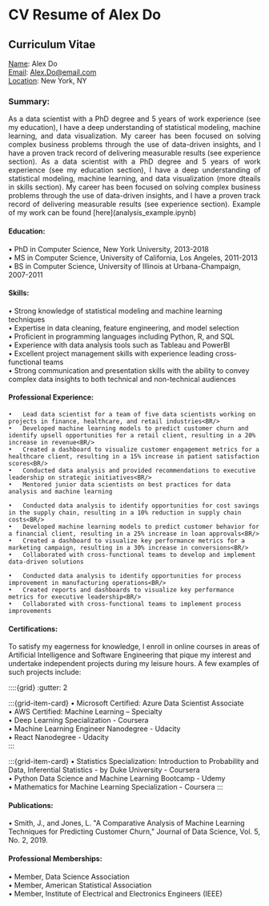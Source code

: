 # CV Resume of Alex Do
## Curriculum Vitae

<u>Name</u>: Alex Do <br/>
<u>Email</u>: Alex.Do@email.com  <br/>
<u>Location</u>: New York, NY <br/>

### Summary:
<P align='justify' />
As a data scientist with a PhD degree and 5 years of work experience (see my education), I have a deep understanding of statistical modeling, machine learning, and data visualization. My career has been focused on solving complex business problems through the use of data-driven insights, and I have a proven track record of delivering measurable results (see experience section). As a data scientist with a PhD degree and 5 years of work experience (see my education section), I have a deep understanding of statistical modeling, machine learning, and data visualization (more dteails in skills section). My career has been focused on solving complex business problems through the use of data-driven insights, and I have a proven track record of delivering measurable results (see experience section). Example of my work can be found [here](analysis_example.ipynb)


#### Education:
•	PhD in Computer Science, New York University, 2013-2018<BR/>
•	MS in Computer Science, University of California, Los Angeles, 2011-2013<BR/>
•	BS in Computer Science, University of Illinois at Urbana-Champaign, 2007-2011

#### Skills:
•	Strong knowledge of statistical modeling and machine learning techniques<BR/>
•	Expertise in data cleaning, feature engineering, and model selection<BR/>
•	Proficient in programming languages including Python, R, and SQL<BR/>
•	Experience with data analysis tools such as Tableau and PowerBI<BR/>
•	Excellent project management skills with experience leading cross-functional teams<BR/>
•	Strong communication and presentation skills with the ability to convey complex data insights to both technical and non-technical audiences

#### Professional Experience:
```{dropdown} <I><strong>Data Scientist, ABC Corporation, New York, NY, 2018-present</strong></I><BR/>
•	Lead data scientist for a team of five data scientists working on projects in finance, healthcare, and retail industries<BR/>
•	Developed machine learning models to predict customer churn and identify upsell opportunities for a retail client, resulting in a 20% increase in revenue<BR/>
•	Created a dashboard to visualize customer engagement metrics for a healthcare client, resulting in a 15% increase in patient satisfaction scores<BR/>
•	Conducted data analysis and provided recommendations to executive leadership on strategic initiatives<BR/>
•	Mentored junior data scientists on best practices for data analysis and machine learning
```
```{dropdown} <I><strong>Data Scientist, XYZ Corporation, Los Angeles, CA, 2016-2018</strong></I><BR/>
•	Conducted data analysis to identify opportunities for cost savings in the supply chain, resulting in a 10% reduction in supply chain costs<BR/>
•	Developed machine learning models to predict customer behavior for a financial client, resulting in a 25% increase in loan approvals<BR/>
•	Created a dashboard to visualize key performance metrics for a marketing campaign, resulting in a 30% increase in conversions<BR/>
•	Collaborated with cross-functional teams to develop and implement data-driven solutions
```
```{dropdown} <I><strong>Data Analyst, DEF Corporation, Urbana-Champaign, IL, 2011-2016</strong></I><BR/>
•	Conducted data analysis to identify opportunities for process improvement in manufacturing operations<BR/>
•	Created reports and dashboards to visualize key performance metrics for executive leadership<BR/>
•	Collaborated with cross-functional teams to implement process improvements
```
#### Certifications:
To satisfy my eagerness for knowledge, I enroll in online courses in areas of Artificial Intelligence and Software Engineering that pique my interest and undertake independent projects during my leisure hours. A few examples of such projects include:

::::{grid}
:gutter: 2

:::{grid-item-card} 
•	Microsoft Certified: Azure Data Scientist Associate<BR/>
•	AWS Certified: Machine Learning – Specialty<BR/>
•	Deep Learning Specialization - Coursera<BR/>
•	Machine Learning Engineer Nanodegree - Udacity<BR/>
•	React Nanodegree - Udacity	<BR/>
:::

:::{grid-item-card} 
•	Statistics Specialization: Introduction to Probability and Data, Inferential Statistics - by Duke University - Coursera<BR/>
•	Python Data Science and Machine Learning Bootcamp - Udemy<BR/>
•	Mathematics for Machine Learning Specialization - Coursera
:::






#### Publications:
•	Smith, J., and Jones, L. "A Comparative Analysis of Machine Learning Techniques for Predicting Customer Churn," Journal of Data Science, Vol. 5, No. 2, 2019.

#### Professional Memberships:
•	Member, Data Science Association<BR/>
•	Member, American Statistical Association<BR/>
•	Member, Institute of Electrical and Electronics Engineers (IEEE)
